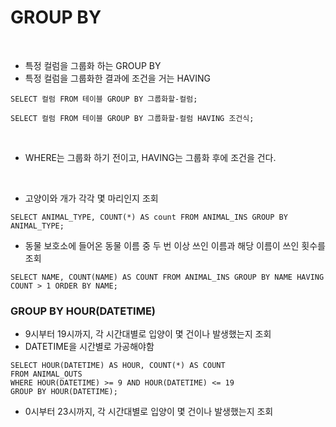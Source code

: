 # GROUP BY

<br/>

- 특정 컬럼을 그룹화 하는 GROUP BY
- 특정 컬럼을 그룹화한 결과에 조건을 거는 HAVING

```
SELECT 컬럼 FROM 테이블 GROUP BY 그룹화할-컬럼;
```

```
SELECT 컬럼 FROM 테이블 GROUP BY 그룹화할-컬럼 HAVING 조건식;
```



<br/>

- WHERE는 그룹화 하기 전이고, HAVING는 그룹화 후에 조건을 건다.



<br/>

- 고양이와 개가 각각 몇 마리인지 조회

```
SELECT ANIMAL_TYPE, COUNT(*) AS count FROM ANIMAL_INS GROUP BY ANIMAL_TYPE;
```





-  동물 보호소에 들어온 동물 이름 중 두 번 이상 쓰인 이름과 해당 이름이 쓰인 횟수를 조회 

```
SELECT NAME, COUNT(NAME) AS COUNT FROM ANIMAL_INS GROUP BY NAME HAVING COUNT > 1 ORDER BY NAME;
```





### GROUP BY HOUR(DATETIME)



-  9시부터 19시까지, 각 시간대별로 입양이 몇 건이나 발생했는지 조회 
- DATETIME을 시간별로 가공해야함

```
SELECT HOUR(DATETIME) AS HOUR, COUNT(*) AS COUNT 
FROM ANIMAL_OUTS 
WHERE HOUR(DATETIME) >= 9 AND HOUR(DATETIME) <= 19 
GROUP BY HOUR(DATETIME);
```



-  0시부터 23시까지, 각 시간대별로 입양이 몇 건이나 발생했는지 조회 

